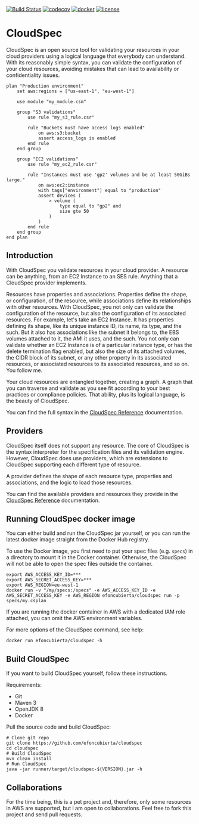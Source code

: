 [![Build Status](https://travis-ci.com/efoncubierta/cloudspec.svg?branch=master)](https://travis-ci.com/efoncubierta/cloudspec)
[![codecov](https://codecov.io/gh/efoncubierta/cloudspec/branch/master/graph/badge.svg)](https://codecov.io/gh/efoncubierta/cloudspec)
[![docker](https://img.shields.io/docker/v/efoncubierta/cloudspec?color=blue&label=docker&sort=semver)](https://hub.docker.com/r/efoncubierta/cloudspec)
[![license](https://img.shields.io/github/license/efoncubierta/cloudspec)](https://github.com/efoncubierta/cloudspec/blob/master/LICENSE)

# CloudSpec

CloudSpec is an open source tool for validating your resources in your cloud providers using a logical language that
everybody can understand. With its reasonably simple syntax, you can validate the configuration of your cloud resources,
avoiding mistakes that can lead to availability or confidentiality issues.

```
plan "Production environment"
    set aws:regions = ["us-east-1", "eu-west-1"]

    use module "my_module.csm"

    group "S3 validations"
        use rule "my_s3_rule.csr"

        rule "Buckets must have access logs enabled"
            on aws:s3:bucket
            assert access_logs is enabled
        end rule
    end group

    group "EC2 validations"
        use rule "my_ec2_rule.csr"

        rule "Instances must use 'gp2' volumes and be at least 50GiBs large."
            on aws:ec2:instance
            with tags["environment"] equal to "production"
            assert devices (
                > volume (
                    type equal to "gp2" and
                    size gte 50
                )
            )
        end rule
    end group
end plan
```

## Introduction

With CloudSpec you validate resources in your cloud provider. A resource can be anything, from an EC2 Instance to an SES
rule. Anything that a CloudSpec provider implements.

Resources have properties and associations. Properties define the shape, or configuration, of the resource, while
associations define its relationships with other resources. With CloudSpec, you not only can validate the configuration
of the resource, but also the configuration of its associated resources. For example, let's take an EC2 Instance. It has
properties defining its shape, like its unique instance ID, its name, its type, and the such. But it also has
associations like the subnet it belongs to, the EBS volumes attached to it, the AMI it uses, and the such. You not only
can validate whether an EC2 Instance is of a particular instance type, or has the delete termination flag enabled, but
also the size of its attached volumes, the CIDR block of its subnet, or any other property in its associated resources,
or associated resources to its associated resources, and so on. You follow me.

Your cloud resources are entangled together, creating a graph. A graph that you can traverse and validate as you see fit
according to your best practices or compliance policies. That ability, plus its logical language, is the beauty of
CloudSpec.

You can find the full syntax in the [CloudSpec Reference](/doc/index.md) documentation.
 
## Providers

CloudSpec itself does not support any resource. The core of CloudSpec is the syntax interpreter for the specification
files and its validation engine. However, CloudSpec does use providers, which are extensions to CloudSpec supporting
each different type of resource.

A provider defines the shape of each resource type, properties and associations, and the logic to load those resources.

You can find the available providers and resources they provide in the [CloudSpec Reference](/doc/index.md) documentation.

## Running CloudSpec docker image

You can either build and run the CloudSpec jar yourself, or you can run the latest docker image straight from the
Docker Hub registry.

To use the Docker image, you first need to put your spec files (e.g. `specs`) in a directory to mount it in the Docker 
container. Otherwise, the CloudSpec will not be able to open the spec files outside the container. 

```$bash
export AWS_ACCESS_KEY_ID=***
export AWS_SECRET_ACCESS_KEY=***
export AWS_REGION=eu-west-1
docker run -v "/my/specs:/specs" -e AWS_ACCESS_KEY_ID -e AWS_SECRET_ACCESS_KEY -e AWS_REGION efoncubierta/cloudspec run -p specs/my.csplan
```

If you are running the docker container in AWS with a dedicated IAM role attached, you can omit the AWS environment 
variables.

For more options of the CloudSpec command, see help:

```$bash
docker run efoncubierta/cloudspec -h
```

## Build CloudSpec

If you want to build CloudSpec yourself, follow these instructions.

Requirements:

- Git
- Maven 3
- OpenJDK 8
- Docker

Pull the source code and build CloudSpec:

```$bash
# Clone git repo
git clone https://github.com/efoncubierta/cloudspec
cd cloudspec
# Build CloudSpec
mvn clean install
# Run CloudSpec
java -jar runner/target/cloudspec-${VERSION}.jar -h
```

## Collaborations

For the time being, this is a pet project and, therefore, only some resources in AWS are supported, but I am open to
collaborations. Feel free to fork this project and send pull requests.